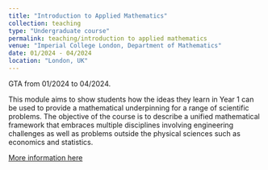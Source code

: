 ```yaml
---
title: "Introduction to Applied Mathematics"
collection: teaching
type: "Undergraduate course"
permalink: teaching/introduction to applied mathematics
venue: "Imperial College London, Department of Mathematics"
date: 01/2024 - 04/2024
location: "London, UK"
---
```

GTA from 01/2024 to 04/2024.

This module aims to show students how the ideas they learn in Year 1 can be used to provide a mathematical underpinning for a range of scientific problems. The objective of the course is to describe a unified mathematical framework that embraces multiple disciplines involving engineering challenges as well as problems outside the physical sciences such as economics and statistics.

[More information here](https://imperialmathswiki.com/1st_year/MATH40007_Introduction_to_Applied_Mathematics)